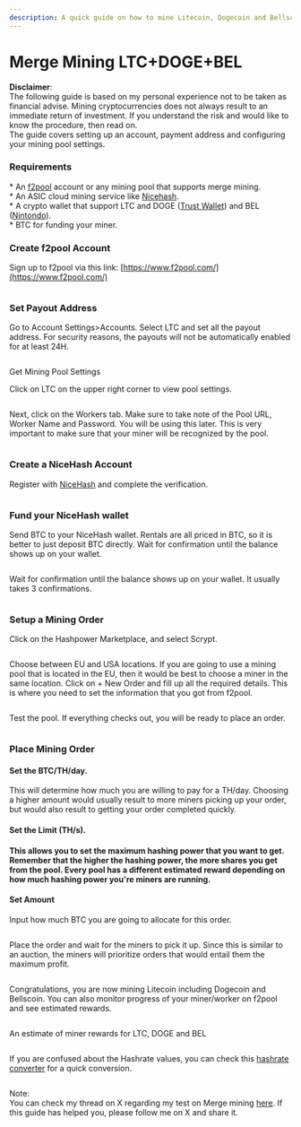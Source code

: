 ```yaml
---
description: A quick guide on how to mine Litecoin, Dogecoin and Bellscoin via Merge Mining
---
```


# Merge Mining LTC+DOGE+BEL

**Disclaimer**:\
The following guide is based on my personal experience not to be taken as financial advise. Mining cryptocurrencies does not always result to an immediate return of investment. If you understand the risk and would like to know the procedure, then read on.\
The guide covers setting up an account, payment address and configuring your mining pool settings.

### Requirements

\* An [f2pool](https://www.f2pool.com/) account or any mining pool that supports merge mining.\
\* An ASIC cloud mining service like [Nicehash](https://www.nicehash.com/).\
\* A crypto wallet that support LTC and DOGE ([Trust Wallet](https://trustwallet.com/)) and BEL ([Nintondo](https://nintondo.io/)).\
\* BTC for funding your miner.

### Create f2pool Account

Sign up to f2pool via this link: [https://www.f2pool.com/](https://www.f2pool.com/)

<figure><img src="../.gitbook/assets/image.png" alt=""><figcaption></figcaption></figure>

### Set Payout Address

Go to Account Settings>Accounts. Select LTC and set all the payout address. For security reasons, the payouts will not be automatically enabled for at least 24H.

<figure><img src="../.gitbook/assets/image (1).png" alt=""><figcaption></figcaption></figure>

Get Mining Pool Settings

Click on LTC on the upper right corner to view pool settings.

<figure><img src="../.gitbook/assets/image (3).png" alt=""><figcaption></figcaption></figure>

Next, click on the Workers tab. Make sure to take note of the Pool URL, Worker Name and Password. You will be using this later. This is very important to make sure that your miner will be recognized by the pool.

<figure><img src="../.gitbook/assets/image (4).png" alt=""><figcaption></figcaption></figure>

### Create a NiceHash Account

Register with [NiceHash](https://www.nicehash.com/my/register) and complete the verification.

<figure><img src="../.gitbook/assets/image (5).png" alt=""><figcaption></figcaption></figure>

### Fund your NiceHash wallet

Send BTC to your NiceHash wallet. Rentals are all priced in BTC, so it is better to just deposit BTC directly. Wait for confirmation until the balance shows up on your wallet.

<figure><img src="../.gitbook/assets/image (6).png" alt=""><figcaption></figcaption></figure>

Wait for confirmation until the balance shows up on your wallet. It usually takes 3 confirmations.

<figure><img src="../.gitbook/assets/image (7).png" alt=""><figcaption></figcaption></figure>

### Setup a Mining Order

Click on the Hashpower Marketplace, and select Scrypt.&#x20;

<figure><img src="../.gitbook/assets/image (9).png" alt=""><figcaption></figcaption></figure>

Choose between EU and USA locations. If you are going to use a mining pool that is located in the EU, then it would be best to choose a miner in the same location. Click on + New Order and fill up all the required details. This is where you need to set the information that you got from f2pool.

<figure><img src="../.gitbook/assets/image (12).png" alt=""><figcaption></figcaption></figure>

Test the pool. If everything checks out, you will be ready to place an order.

<figure><img src="../.gitbook/assets/image (13).png" alt=""><figcaption></figcaption></figure>

### Place Mining Order

#### Set the BTC/TH/day.&#x20;

This will determine how much you are willing to pay for a TH/day. Choosing a higher amount would usually result to more miners picking up your order, but would also result to getting your order completed quickly.

#### Set the Limit (TH/s).

#### This allows you to set the maximum hashing power that you want to get. Remember that the higher the hashing power, the more shares you get from the pool. Every pool has a different estimated reward depending on how much hashing power you're miners are running.

#### Set Amount

Input how much BTC you are going to allocate for this order.



<figure><img src="../.gitbook/assets/image (14).png" alt=""><figcaption></figcaption></figure>

Place the order and wait for the miners to pick it up. Since this is similar to an auction, the miners will prioritize orders that would entail them the maximum profit.

<figure><img src="../.gitbook/assets/image (15).png" alt=""><figcaption></figcaption></figure>

Congratulations, you are now mining Litecoin including Dogecoin and Bellscoin. You can also monitor progress of your miner/worker on f2pool and see estimated rewards.

<figure><img src="../.gitbook/assets/image (16).png" alt=""><figcaption></figcaption></figure>

An estimate of miner rewards for LTC, DOGE and BEL

<figure><img src="../.gitbook/assets/image (17).png" alt=""><figcaption></figcaption></figure>

If you are confused about the Hashrate values, you can check this [hashrate converter](https://minerstat.com/hashrate-converter) for a quick conversion.

<figure><img src="../.gitbook/assets/image (18).png" alt=""><figcaption></figcaption></figure>

Note:\
You can check my thread on X regarding my test on Merge mining [here](https://x.com/ZachZwei/status/1827337318342259115). If this guide has helped you, please follow me on X and share it.
